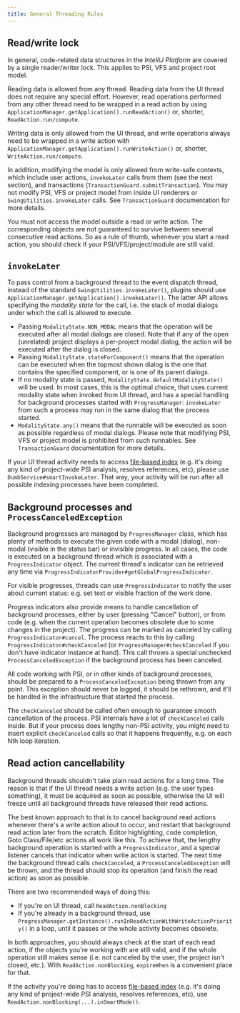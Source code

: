 ```yaml
---
title: General Threading Rules
---
```


## Read/write lock

In general, code-related data structures in the *IntelliJ Platform* are covered by a single reader/writer lock. This applies to PSI, VFS and project root model.

Reading data is allowed from any thread.  Reading data from the UI thread does not require any special effort. However, read operations performed from any other thread need to be wrapped in a read action by using `ApplicationManager.getApplication().runReadAction()` or, shorter, `ReadAction.run/compute`.

Writing data is only allowed from the UI thread, and write operations always need to be wrapped in a write action with `ApplicationManager.getApplication().runWriteAction()` or, shorter, `WriteAction.run/compute`.

In addition, modifying the model is only allowed from write-safe contexts, which include user actions, `invokeLater` calls from them (see the next section), and transactions (`TransactionGuard.submitTransaction`). You may not modify PSI, VFS or project model from inside UI renderers or `SwingUtilities.invokeLater` calls. See `TransactionGuard` documentation for more details.

You must not access the model outside a read or write action. The corresponding objects are not guaranteed to survive between several consecutive read actions. So as a rule of thumb, whenever you start a read action, you should check if your PSI/VFS/project/module are still valid.

## `invokeLater`

To pass control from a background thread to the event dispatch thread, instead of the standard `SwingUtilities.invokeLater()`, plugins should use `ApplicationManager.getApplication().invokeLater()`. The latter API allows specifying the _modality state_ for the call, i.e. the stack of modal dialogs under which the call is allowed to execute. 

* Passing `ModalityState.NON_MODAL` means that the operation will be executed after all modal dialogs are closed. Note that if any of the open (unrelated) project displays a per-project modal dialog, the action will be executed after the dialog is closed. 
* Passing `ModalityState.stateForComponent()` means that the operation can be executed when the topmost shown dialog is the one that contains the specified component, or is one of its parent dialogs. 
* If no modality state is passed, `ModalityState.defaultModalityState()` will be used. In most cases, this is the optimal choice, that uses current modality state when invoked from UI thread, and has a special handling for background processes started with `ProgressManager`: `invokeLater` from such a process may run in the same dialog that the process started.
* `ModalityState.any()` means that the runnable will be executed as soon as possible regardless of modal dialogs. Please note that modifying PSI, VFS or project model is prohibited from such runnables. See `TransactionGuard` documentation for more details.

If your UI thread activity needs to access [file-based index](../indexing_and_psi_stubs.md) (e.g. it's doing any kind of project-wide PSI analysis, resolves references, etc), please use `DumbService#smartInvokeLater`. That way, your activity will be run after all possible indexing processes have been completed.

## Background processes and `ProcessCanceledException`

Background progresses are managed by `ProgressManager` class, which has plenty of methods to execute the given code
with a modal (dialog), non-modal (visible in the status bar) or invisible progress. In all cases, the code is
executed on a background thread which is associated with a `ProgressIndicator` object.
The current thread's indicator can be retrieved any time via `ProgressIndicatorProvider#getGlobalProgressIndicator`.

For visible progresses, threads can use `ProgressIndicator` to notify the user about current status:
e.g. set text or visible fraction of the work done.

Progress indicators also provide means to handle cancellation of background processes, either by user (pressing "Cancel" button),
or from code (e.g. when the current operation becomes obsolete due to some changes in the project).
The progress can be marked as canceled by calling `ProgressIndicator#cancel`.
The process reacts to this by calling `ProgressIndicator#checkCanceled` (or `ProgressManager#checkCanceled` if you don't have indicator instance at hand).
This call throws a special unchecked `ProcessCanceledException` if the background process has been canceled.

All code working with PSI, or in other kinds of background processes, should be prepared to a `ProcessCanceledException` being thrown from any point.
This exception should never be logged, it should be rethrown, and it'll be handled in the infrastructure that started the process.

The `checkCanceled` should be called often enough to guarantee smooth cancellation of the process. PSI internals
have a lot of `checkCanceled` calls inside. But if your process does lengthy non-PSI activity, you might need to
insert explicit `checkCanceled` calls so that it happens frequently, e.g. on each Nth loop iteration.

## Read action cancellability

Background threads shouldn't take plain read actions for a long time. The reason is that if the UI thread needs a write action (e.g. the user types something), it must be acquired as soon as possible, otherwise the UI will freeze until all background threads have released their read actions.

The best known approach to that is to cancel background read actions whenever there's a write action about to occur, and restart that background read action later from the scratch. Editor highlighting, code completion, Goto Class/File/etc actions all work like this.
To achieve that, the lengthy background operation is started with a `ProgressIndicator`, and a special listener
cancels that indicator when write action is started.
The next time the background thread calls `checkCanceled`, a `ProcessCanceledException` will be thrown,
and the thread should stop its operation (and finish the read action) as soon as possible. 
 
There are two recommended ways of doing this:

* If you're on UI thread, call `ReadAction.nonBlocking`
* If you're already in a background thread, use `ProgressManager.getInstance().runInReadActionWithWriteActionPriority()` in a loop, until it passes or the whole activity becomes obsolete.

In both approaches, you should always check at the start of each read action, if the objects you're working with are still valid, and if the whole operation still makes sense (i.e. not canceled by the user, the project isn't closed, etc.). With `ReadAction.nonBlocking`,
`expireWhen` is a convenient place for that.

If the activity you're doing has to access [file-based index](../indexing_and_psi_stubs.md) (e.g. it's doing any kind of project-wide PSI analysis, resolves references, etc), use `ReadAction.nonBlocking(...).inSmartMode()`.
